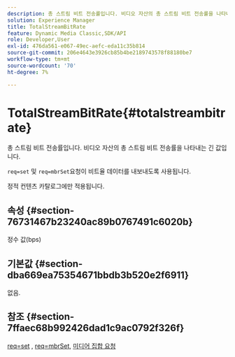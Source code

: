 ```yaml
---
description: 총 스트림 비트 전송률입니다. 비디오 자산의 총 스트림 비트 전송률을 나타내는 긴 값입니다.
solution: Experience Manager
title: TotalStreamBitRate
feature: Dynamic Media Classic,SDK/API
role: Developer,User
exl-id: 476da561-e067-49ec-aefc-eda11c35b814
source-git-commit: 206e4643e3926cb85b4be2189743578f88180be7
workflow-type: tm+mt
source-wordcount: '70'
ht-degree: 7%

---
```


# TotalStreamBitRate{#totalstreambitrate}

총 스트림 비트 전송률입니다. 비디오 자산의 총 스트림 비트 전송률을 나타내는 긴 값입니다.

`req=set` 및 `req=mbrSet`요청이 비트율 데이터를 내보내도록 사용됩니다.

정적 컨텐츠 카탈로그에만 적용됩니다.

## 속성 {#section-76731467b23240ac89b0767491c6020b}

정수 값(bps)

## 기본값 {#section-dba669ea75354671bbdb3b520e2f6911}

없음.

## 참조 {#section-7ffaec68b992426dad1c9ac0792f326f}

[req=set](../../../../../is-api/http-ref/image-serving-api-ref/c-http-protocol-reference/c-command-reference/r-req/r-set.md#reference-2cac1a03eaf44a7986e18f2898384f98) ,  [req=mbrSet](../../../../../is-api/http-ref/image-serving-api-ref/c-http-protocol-reference/c-command-reference/r-req/r-mbrset.md#reference-603d75babde74508a878c27bd4cced73),  [미디어 집합 요청](../../../../../is-api/http-ref/image-serving-api-ref/c-http-protocol-reference/c-syntax-and-features/r-media-set-requests.md#reference-f2f2aa11208b47609fe17848d3b86a0b)

